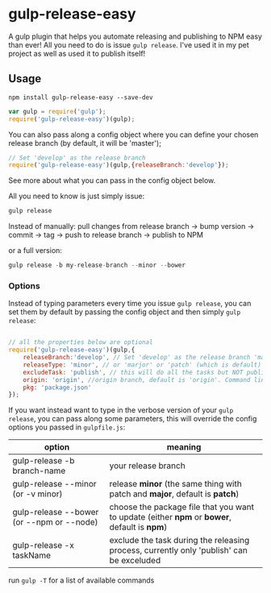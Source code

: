 gulp-release-easy
=========

A gulp plugin that helps you automate releasing and publishing to NPM easy than ever! All you need to do is issue `gulp release`. I've used it in my pet project as well as used it to publish itself!

## Usage
`npm install gulp-release-easy --save-dev`

```javascript
var gulp = require('gulp');
require('gulp-release-easy')(gulp);
```

You can also pass along a config object where you can define your chosen release branch (by default, it will be 'master');
```javascript
// Set 'develop' as the release branch
require('gulp-release-easy')(gulp,{releaseBranch:'develop'});
```

See more about what you can pass in the config object below.

All you need to know is just simply issue:
```javascript
gulp release
```
Instead of manually:
pull changes from release branch -> bump version -> commit -> tag -> push to release branch -> publish to NPM

or a full version:
```javascript
gulp release -b my-release-branch --minor --bower
```
### Options

Instead of typing parameters every time you issue `gulp release`, you can set them by default by passing the config object and then simply `gulp release`:
```javascript

// all the properties below are optional
require('gulp-release-easy')(gulp,{
	releaseBranch:'develop', // Set 'develop' as the release branch 'master' is default
	releaseType: 'minor', // or 'marjor' or 'patch' (which is default)
	excludeTask: 'publish', // this will do all the tasks but NOT publishing to NPM
	origin: 'origin', //origin branch, default is 'origin'. Command line equivelence is `-o origin-branch-name`
	pkg: 'package.json'
});
```
If you want instead want to type in the verbose version of your `gulp release`, you can pass along some parameters, this will override the config options you passed in `gulpfile.js`:

option             | meaning
-----------------|-------------------------------------
gulp-release -b branch-name         | your release branch
gulp-release --minor (or -v minor) | release <b>minor</b> (the same thing with patch and <b>major</b>, default is <b>patch</b>)
gulp-release --bower (or --npm or --node) | choose the package file that you want to update (either <b>npm</b> or <b>bower</b>, default is <b>npm</b>)
gulp-release -x taskName 	| exclude the task during the releasing process, currently only 'publish' can be exceluded

run `gulp -T` for a list of available commands